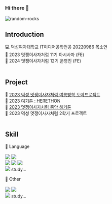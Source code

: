 ### Hi there 👋

![random-rocks](https://user-images.githubusercontent.com/126389940/221411967-84273cc7-0402-4a7a-b4ee-ff57638866ab.gif)


## Introduction
💻 덕성여자대학교 IT미디어공학전공 20220986 목소연 <br>
🦁 2023 멋쟁이사자처럼 11기 아시사자 (FE) <br>
🦁 2024 멋쟁이사자처럼 12기 운영진 (FE) <br>
<br>

## Project
🏃 <a href="https://github.com/toyprj-3/test_1.git">2023 덕성 멋쟁이사자처럼 여름방학 토이프로젝트</a> <br>
🏃 <a href="https://github.com/2023-HERETHON/2023-Herethon-6">2023 여기톤 : HERETHON</a> <br>
🏃 <a href="https://github.com/mogg22/Helpkiosk">2023 멋쟁이사자처럼 중앙 해커톤</a> <br>
🏃 2023 덕성 멋쟁이사자처럼 2학기 프로젝트 <br>
<br>

## Skill
🎈 Language  <br><br>
<img src="https://img.shields.io/badge/c-A8B9CC?style=for-the-badge&logo=c&logoColor=white"> <img src="https://img.shields.io/badge/python-3776AB?style=for-the-badge&logo=python&logoColor=white"> <br>
<img src="https://img.shields.io/badge/html5-E34F26?style=for-the-badge&logo=html5&logoColor=white"> <img src="https://img.shields.io/badge/css3-1572B6?style=for-the-badge&logo=css3&logoColor=white"> <img src="https://img.shields.io/badge/javascript-F7DF1E?style=for-the-badge&logo=javascript&logoColor=black"> <br>
<img src="https://img.shields.io/badge/java-007396?style=for-the-badge&logo=java&logoColor=white">     study...
<br>

🍰 Other <br><br>
<img src="https://img.shields.io/badge/django-092E20?style=for-the-badge&logo=django&logoColor=white"> <img src="https://img.shields.io/badge/p5.js-%23ED225D.svg?&style=for-the-badge&logo=p5.js&logoColor=white" /> <br>
<img src="https://img.shields.io/badge/react-61DAFB?style=for-the-badge&logo=react&logoColor=white">   study...
